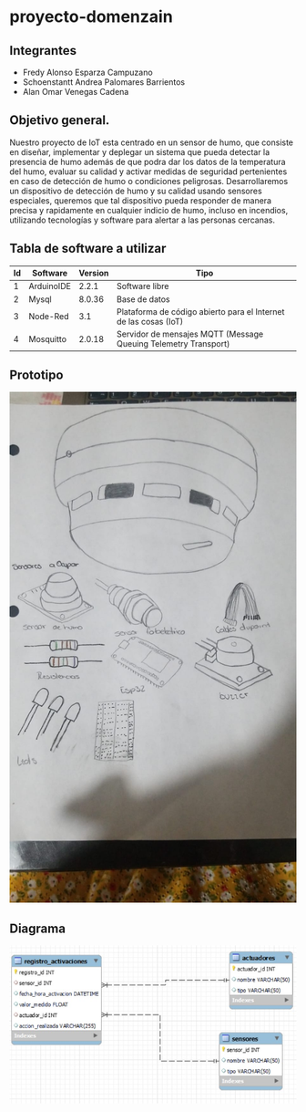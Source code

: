 # proyecto-domenzain

## Integrantes
- Fredy Alonso Esparza Campuzano
- Schoenstantt Andrea Palomares Barrientos
- Alan Omar Venegas Cadena
## Objetivo general.
Nuestro proyecto de IoT esta centrado en un sensor de humo, que consiste en diseñar, implementar y deplegar un sistema que pueda 
detectar la presencia de humo además de que podra dar los datos de la temperatura del humo, evaluar su calidad y activar medidas de seguridad pertenientes en caso de detección de humo o 
condiciones peligrosas. 
Desarrollaremos un dispositivo de detección de humo y su calidad usando sensores especiales, queremos que tal dispositivo pueda
responder de manera precisa y rapidamente en cualquier indicio de humo, incluso en incendios, utilizando tecnologías y software 
para alertar a las personas cercanas.
## Tabla de software a utilizar
|Id|Software|Version|Tipo|
|-|-|-|-|
|1|ArduinoIDE|2.2.1|Software libre|
|2|Mysql|8.0.36|Base de datos|
|3|Node-Red|3.1|Plataforma de código abierto para el Internet de las cosas (IoT)|
|4|Mosquitto|2.0.18|Servidor de mensajes MQTT (Message Queuing Telemetry Transport)|
## Prototipo
![Base de Datos](https://github.com/FredWard87/proyecto-domenzain/blob/main/prototipo_iot.jpg)

## Diagrama
![Base de Datos](https://github.com/FredWard87/proyecto-domenzain/blob/main/BD_IOT.jpg)

